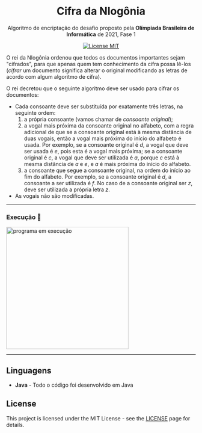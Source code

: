 
<h1 align="center">
<br>
Cifra da Nlogônia 
</h1>

<p align="center">Algoritmo de encriptação do desafio proposto pela <b>Olímpiada Brasileira de Informática</b> de 2021, Fase 1</p>

<p align="center">
  <a href="https://opensource.org/licenses/MIT">
    <img src="https://img.shields.io/badge/License-MIT-blue.svg" alt="License MIT">
  </a>
</p>

<p>
                        O rei da Nlogônia ordenou que todos os documentos importantes sejam
                        "cifrados", para que apenas quem tem conhecimento da cifra
                        possa lê-los (<i>cifrar</i> um documento significa alterar
                        o original modificando as letras de acordo com algum algoritmo
                        de cifra).
                    </p>
                    <p>
                        O rei decretou que o seguinte algoritmo deve ser usado para
                        cifrar os documentos:
                    </p>
                    <ul>
                        <li> Cada consoante deve ser substituída por exatamente três
                            letras, na seguinte ordem:
                            <ol>
                                <li> a própria consoante (vamos chamar de <i>consoante original</i>);
                                </li>
                                <li> a vogal mais próxima da consoante original no alfabeto, com a
                                    regra adicional de que se a consoante original está à mesma distância
                                    de duas vogais, então a vogal mais próxima do início do alfabeto
                                    é usada. Por exemplo,
                                    se a consoante original é <i>d</i>, a vogal que deve ser usada é <i>e</i>,
                                    pois esta é a vogal mais próxima; se a consoante original é <i>c</i>,
                                    a vogal que deve ser utilizada é <i>a</i>, porque <i>c</i> está
                                    à mesma distância de <i>a</i> e <i>e</i>, e <i>a</i> é mais
                                    próxima do início do alfabeto.
                                </li>
                                <li> a consoante que segue a consoante original, na ordem
                                    do início ao fim do alfabeto. Por exemplo, se a consoante
                                    original é <i>d</i>, a consoante a ser utilizada é <i>f</i>.
                                    No caso de a consoante original ser <i>z</i>, deve ser utilizada
                                    a própria letra <i>z</i>.
                                </li>
                            </ol>
                        </li>
                        <li> As vogais não são modificadas.
                        </li>
                    </ul>
<hr/>

<div>
  <h3>Execução 🏁</h3>
  <img src="https://s7.gifyu.com/images/eclipse-workspace---PoliciaFederal_src_cifraNlogonia_Criptografia.java---Eclipse-IDE-2022-03-05-12-53-38_Trim.gif" alt="programa em execução" border="0" height="325"/>
</div>

<hr />

## Linguagens

- **Java** - Todo o código foi desenvolvido em Java

## License

This project is licensed under the MIT License - see the [LICENSE](https://opensource.org/licenses/MIT) page for details.
